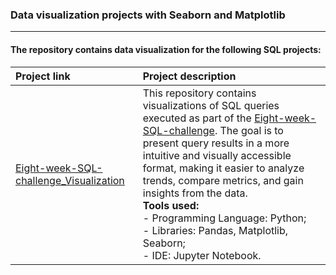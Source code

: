 ### Data visualization projects with Seaborn and Matplotlib

---

#### The repository contains data visualization for the following SQL projects:
| Project link | Project description |
|:-----------------|:---------------|
| [Eight-week-SQL-challenge_Visualization](https://github.com/shdrn2402/Eight-week-SQL-challenge_Visualization) | This repository contains visualizations of SQL queries executed as part of the [Eight-week-SQL-challenge](https://github.com/shdrn2402/Eight-week-SQL-challenge/tree/main). The goal is to present query results in a more intuitive and visually accessible format, making it easier to analyze trends, compare metrics, and gain insights from the data. </br> **Tools used:** </br> - Programming Language: Python; </br> - Libraries: Pandas, Matplotlib, Seaborn; </br> - IDE: Jupyter Notebook. |
